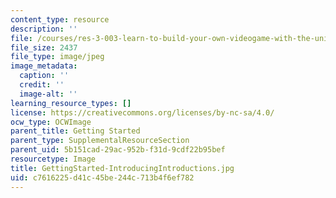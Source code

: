 ```yaml
---
content_type: resource
description: ''
file: /courses/res-3-003-learn-to-build-your-own-videogame-with-the-unity-game-engine-and-microsoft-kinect-january-iap-2017/c7616225d41c45be244c713b4f6ef782_GettingStarted-IntroducingIntroductions.jpg
file_size: 2437
file_type: image/jpeg
image_metadata:
  caption: ''
  credit: ''
  image-alt: ''
learning_resource_types: []
license: https://creativecommons.org/licenses/by-nc-sa/4.0/
ocw_type: OCWImage
parent_title: Getting Started
parent_type: SupplementalResourceSection
parent_uid: 5b151cad-29ac-952b-f31d-9cdf22b95bef
resourcetype: Image
title: GettingStarted-IntroducingIntroductions.jpg
uid: c7616225-d41c-45be-244c-713b4f6ef782
---
```


